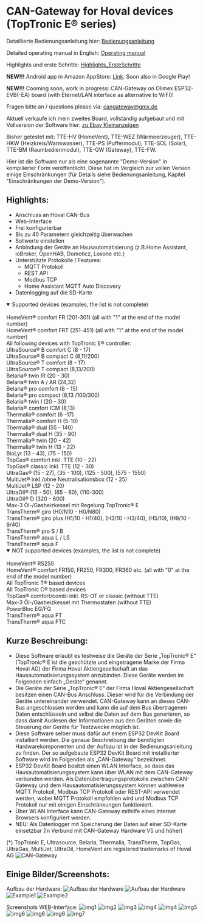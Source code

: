 # CAN-Gateway for Hoval devices (TopTronic E&reg; series)
Detaillierte Bedienungsanleitung hier: [Bedienungsanleitung](Bedienungsanleitung.pdf)

Detailed operating manual in English: [Operating manual](Operating_manual.pdf)

Highlights und erste Schritte: [Highlights_ErsteSchritte](CANGateway_QuickStart.pdf)

**NEW!!!** Android app in Amazon AppStore: [Link](http://www.amazon.com/gp/mas/dl/android?asin=B099S815PD). Soon also in Google Play!

**NEW!!!** Cooming soon, work in progress: CAN-Gateway on Olimex ESP32-EVB(-EA) board (with Eternet/LAN interface as alternative to WiFI)!

Fragen bitte an / questions please via: cangateway@gmx.de

Aktuell verkaufe ich mein zweites Board, vollständig aufgebaut und mit Vollversion der Software hier: [zu Ebay Kleinanzeigen](https://www.ebay-kleinanzeigen.de/s-anzeige/can-gateway-hoval-toptronic-r-tte-geraete-in-smarthome-connect/1799131510-168-16390)

Bisher getestet mit: TTE-HV (HomeVent), TTE-WEZ (Wärmeerzeuger), TTE-HKW (Heizkreis/Warmwasser), TTE-PS (Puffermodul), TTE-SOL (Solar), TTE-BM (Raumbedienmodul), TTE-GW (Gateway), TTE-FW.

Hier ist die Software nur als eine sogenannte "Demo-Version" in kompilierter Form veröffentlicht. Diese hat im Vergleich zur vollen Version einige Einschränkungen (für Details siehe Bedienungsanleitung, Kapitel "Einschränkungen der Demo-Version").

## Highlights:
- Anschluss an Hoval CAN-Bus
- Web-Interface
- Frei konfigurierbar
- Bis zu 40 Parametern gleichzeitig überwachen
- Sollwerte einstellen
- Anbindung der Geräte an Hausautomatisierung (z.B.Home Assistant, ioBroker, OpenHAB, Domoticz, Loxone etc.)
- Unterstützte Protokolle / Features:
  * MQTT Protokoll
  * REST API
  * Modbus TCP
  * Home Assistant MQTT Auto Discovery
- Datenlogging auf die SD-Karte

<details open>
<summary>Supported devices (examples, the list is not complete)</summary>
<br> HomeVent&reg; comfort FR (201-301) (all with "1" at the end of the model number)
<br> HomeVent&reg; comfort FRT (251-451) (all with "1" at the end of the model number)
<br> All following devices with TopTronic E&reg; controller:
<br> UltraSource&reg; B comfort C (8 - 17)
<br> UltraSource&reg; B compact C (8,11/200)
<br> UltraSource&reg; T comfort (8 - 17)
<br> UltraSource&reg; T compact (8,13/200)
<br> Belaria&reg; twin IR (20 - 30)
<br> Belaria&reg; twin A / AR (24,32)
<br> Belaria&reg; pro comfort (8 - 15)
<br> Belaria&reg; pro compact (8,13 /100/300)
<br> Belaria&reg; twin I (20 - 30)
<br> Belaria&reg; comfort ICM (8,13)
<br> Thermalia&reg; comfort (6 -17)
<br> Thermalia&reg; comfort H (5-10)
<br> Thermalia&reg; dual (55 - 140)
<br> Thermalia&reg; dual H (35 - 90)
<br> Thermalia&reg; twin (20 - 42)
<br> Thermalia&reg; twin H (13 - 22)
<br> BioLyt (13 - 43), (75 - 150)
<br> TopGas&reg; comfort inkl. TTE (10 - 22)
<br> TopGas&reg; classic inkl. TTE (12 - 30)
<br> UltraGas&reg; (15 - 27), (35 - 100), (125 - 500), (575 - 1550)
<br> MultiJet&reg; inkl./ohne Neutralisationsbox (12 - 25)
<br> MultiJet&reg; LSP (12 - 20)
<br> UltraOil&reg; (16 - 50), (65 - 80), (110-300)
<br> UltraOil&reg; D (320 - 600)
<br> Max-3 Öl-/Gasheizkessel mit Regelung TopTronic® E
<br> TransTherm&reg; giro (H0/N10 - H0/N80)
<br> TransTherm&reg; giro plus (H1/10 - H1/40), (H3/10 - H3/40), (H5/10), (H9/10 - 9/40)
<br> TransTherm&reg; pro S / B
<br> TransTherm&reg; aqua L / LS
<br> TransTherm&reg; aqua F
</details>

<details open>
<summary>NOT supported devices (examples, the list is not complete)</summary>
<br> HomeVent&reg; RS250
<br> HomeVent&reg; comfort FR150, FR250, FR300, FR360 etc. (all with "0" at the end of the model number)
<br> All TopTronic T&reg; based devices
<br> All TopTronic C&reg; based devices
<br> TopGas&reg; comfort/combi inkl. RS-OT or classic (without TTE)
<br> Max-3 Öl-/Gasheizkessel mit Thermostaten (without TTE)
<br> PowerBloc EG/FG
<br> TransTherm&reg; aqua FT
<br> TransTherm&reg; aqua FTC
</details>

## Kurze Beschreibung:

- Diese Software erlaubt es testweise die Geräte der Serie „TopTronic® E“ (TopTronic® E ist die geschützte und eingetragene Marke der Firma Hoval AG) der Firma Hoval Aktiengesellschaft an das Hausautomatisierungssystem anzubinden. Diese Geräte werden im Folgenden einfach „Geräte“ genannt. 
- Die Geräte der Serie „TopTronic® E“ der Firma Hoval Aktiengesellschaft besitzen einen CAN-Bus Anschluss. Dieser wird für die Verbindung der Geräte untereinander verwendet. CAN-Gateway kann an dieses CAN-Bus angeschlossen werden und kann die auf dem Bus übertragenen Daten entschlüsseln und selbst die Daten auf dem Bus generieren, so dass damit Auslesen der Informationen aus den Geräten sowie die Steuerung der Geräte für Testzwecke möglich ist.
- Diese Software selber muss dafür auf einem ESP32 DevKit Board installiert werden. Die genaue Beschreibung der benötigten Hardwarekomponenten und der Aufbau ist in der Bedienungsanleitung zu finden. Der so aufgebaute ESP32 DevKit Board mit installierter Software wird im Folgenden als „CAN-Gateway“ bezeichnet.
- ESP32 DevKit Board besitzt einen WLAN Interface, so dass das Hausautomatisierungssystem kann über WLAN mit dem CAN-Gateway verbunden werden. Als Datenübertragungsprotokolle zwischen CAN-Gateway und dem Hausautomatisierungssystem können wahlweise MQTT Protokoll, Modbus TCP Protokoll oder REST-API verwendet werden, wobei MQTT Protokoll empfohlen wird und Modbus TCP Protokoll nur mit einigen Einschränkungen funktioniert.
- Über WLAN Interface kann CAN-Gateway mithilfe eines Internet Browsers konfiguriert werden.
- NEU: Als Datenlogger mit Speicherung der Daten auf einer SD-Karte einsetzbar (In Verbund mit CAN-Gateway Hardware V5 und höher)

(*) TopTronic E, Ultrasource, Belaria, Thermalia, TransTherm, TopGas, UltraGas, MultiJet, UltraOil, HomeVent  are registered trademarks of Hoval AG
![CAN-Gateway](img/intro.jpeg)

## Einige Bilder/Screenshots:
Aufbau der Hardware:
![Aufbau der Hardware](img/aufbau.jpeg)
![Aufbau der Hardware](KiCAD/Version5/HW_V5_Pic.jpg)
![Example1](img/example1.jpg)
![Example2](img/example2.jpg)


Screenshots WEB-Interface:
![img1](img/img1.JPG)
![img2](img/img2.JPG)
![img3](img/img3.JPG)
![img4](img/img4.JPG)
![img4](img/img_en1.jpg)
![img5](img/img5.JPG)
![img6](img/img6.JPG)
![img6](img/SDKarte.jpg)
![img6](img/SDKarte1.jpg)
![img7](img/img7.JPG)
